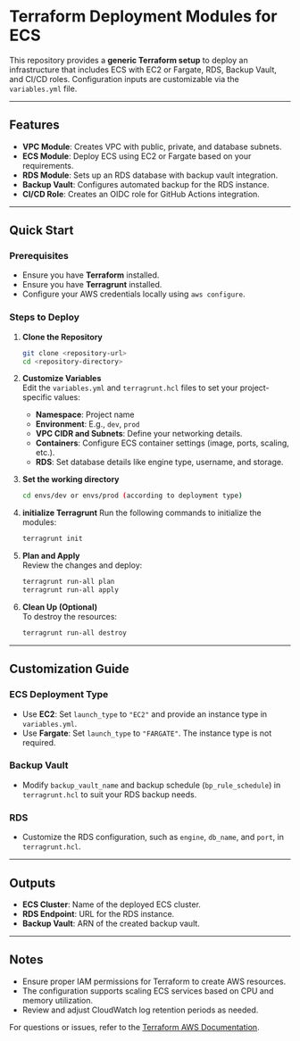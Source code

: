 # Terraform Deployment Modules for ECS 

This repository provides a **generic Terraform setup** to deploy an infrastructure that includes ECS with EC2 or Fargate, RDS, Backup Vault, and CI/CD roles. Configuration inputs are customizable via the `variables.yml` file.

---

## Features
- **VPC Module**: Creates VPC with public, private, and database subnets.
- **ECS Module**: Deploy ECS using EC2 or Fargate based on your requirements.
- **RDS Module**: Sets up an RDS database with backup vault integration.
- **Backup Vault**: Configures automated backup for the RDS instance.
- **CI/CD Role**: Creates an OIDC role for GitHub Actions integration.

---

## Quick Start

### Prerequisites
- Ensure you have **Terraform** installed.
- Ensure you have **Terragrunt** installed.
- Configure your AWS credentials locally using `aws configure`.

### Steps to Deploy

1. **Clone the Repository**  
   ```bash
   git clone <repository-url>
   cd <repository-directory>
   ```

2. **Customize Variables**  
   Edit the `variables.yml` and `terragrunt.hcl` files to set your project-specific values:
   - **Namespace**: Project name
   - **Environment**: E.g., `dev`, `prod`
   - **VPC CIDR and Subnets**: Define your networking details.
   - **Containers**: Configure ECS container settings (image, ports, scaling, etc.).
   - **RDS**: Set database details like engine type, username, and storage.

3. **Set the working directory**
   ```bash
   cd envs/dev or envs/prod (according to deployment type)
   ```

4. **initialize Terragrunt**
   Run the following commands to initialize the modules:
   ```bash
   terragrunt init
   ```
5. **Plan and Apply**  
   Review the changes and deploy:
   
   ```bash
   terragrunt run-all plan
   terragrunt run-all apply
   ```

6. **Clean Up (Optional)**  
   To destroy the resources:
   ```bash
   terragrunt run-all destroy
   ```

---

## Customization Guide

### ECS Deployment Type
- Use **EC2**: Set `launch_type` to `"EC2"` and provide an instance type in `variables.yml`.
- Use **Fargate**: Set `launch_type` to `"FARGATE"`. The instance type is not required.

### Backup Vault
- Modify `backup_vault_name` and backup schedule (`bp_rule_schedule`) in `terragrunt.hcl` to suit your RDS backup needs.

### RDS
- Customize the RDS configuration, such as `engine`, `db_name`, and `port`, in `terragrunt.hcl`.

---

## Outputs
- **ECS Cluster**: Name of the deployed ECS cluster.
- **RDS Endpoint**: URL for the RDS instance.
- **Backup Vault**: ARN of the created backup vault.

---

## Notes
- Ensure proper IAM permissions for Terraform to create AWS resources.
- The configuration supports scaling ECS services based on CPU and memory utilization.
- Review and adjust CloudWatch log retention periods as needed.  

For questions or issues, refer to the [Terraform AWS Documentation](https://registry.terraform.io/providers/hashicorp/aws/latest).